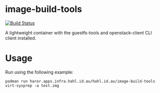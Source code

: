 # image-build-tools

[![Build Status](https://drone.apps.infra.hahl.id.au/api/badges/hahl.id.au/guestfs-tools/status.svg)](https://drone.apps.infra.hahl.id.au/hahl.id.au/guestfs-tools)

A lightweight container with the guestfs-tools and openstack-client CLI client installed.

# Usage

Run using the following example:

```
podman run haror.apps.infra.hahl.id.au/hahl.id.au/image-build-tools virt-sysprep -a test.img
```
